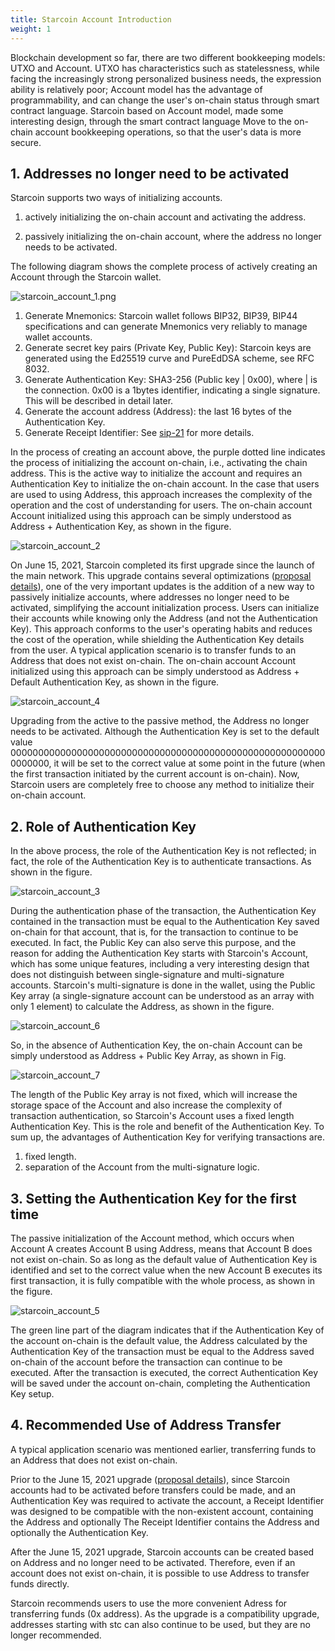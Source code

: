 ```yaml
---
title: Starcoin Account Introduction
weight: 1
---
```


Blockchain development so far, there are two different bookkeeping models: UTXO and Account. UTXO has characteristics such as statelessness, while facing the increasingly strong personalized business needs, the expression ability is relatively poor; Account model has the advantage of programmability, and can change the user's on-chain status through smart contract language. Starcoin based on Account model, made some interesting design, through the smart contract language Move to the on-chain account bookkeeping operations, so that the user's data is more secure.



## 1. Addresses no longer need to be activated

Starcoin supports two ways of initializing accounts.

1. actively initializing the on-chain account and activating the address.

2. passively initializing the on-chain account, where the address no longer needs to be activated.

The following diagram shows the complete process of actively creating an Account through the Starcoin wallet.

![starcoin_account_1.png](/img/account/starcoin_account_1.png)

1. Generate Mnemonics: Starcoin wallet follows BIP32, BIP39, BIP44 specifications and can generate Mnemonics very reliably to manage wallet accounts.
2. Generate secret key pairs (Private Key, Public Key): Starcoin keys are generated using the Ed25519 curve and PureEdDSA scheme, see RFC 8032.
3. Generate Authentication Key: SHA3-256 (Public key | 0x00), where | is the connection. 0x00 is a 1bytes identifier, indicating a single signature. This will be described in detail later.
4. Generate the account address (Address): the last 16 bytes of the Authentication Key.
5. Generate Receipt Identifier: See  [sip-21](https://starcoin.org/en/developer/sips/sip-21/) for more details.

In the process of creating an account above, the purple dotted line indicates the process of initializing the account on-chain, i.e., activating the chain address. This is the active way to initialize the account and requires an Authentication Key to initialize the on-chain account. In the case that users are used to using Address, this approach increases the complexity of the operation and the cost of understanding for users. The on-chain account Account initialized using this approach can be simply understood as Address + Authentication Key, as shown in the figure.

![starcoin_account_2](/img/account/starcoin_account_2.png)

On June 15, 2021, Starcoin completed its first upgrade since the launch of the main network. This upgrade contains several optimizations ([proposal details](https://starcoin.org/zh/news/post/starcoin_stdlib_upgrade_v5/)), one of the very important updates is the addition of a new way to passively initialize accounts, where addresses no longer need to be activated, simplifying the account initialization process. Users can initialize their accounts while knowing only the Address (and not the Authentication Key). This approach conforms to the user's operating habits and reduces the cost of the operation, while shielding the Authentication Key details from the user. A typical application scenario is to transfer funds to an Address that does not exist on-chain. The on-chain account Account initialized using this approach can be simply understood as Address + Default Authentication Key, as shown in the figure.

![starcoin_account_4](/img/account/starcoin_account_4.png)

Upgrading from the active to the passive method, the Address no longer needs to be activated.  Although the Authentication Key is set to the default value 0000000000000000000000000000000000000000000000000000000000000000, it will be set to the correct value at some point in the future (when the first transaction initiated by the current account is on-chain). Now, Starcoin users are completely free to choose any method to initialize their on-chain account.



## 2. Role of Authentication Key

In the above process, the role of the Authentication Key is not reflected; in fact, the role of the Authentication Key is to authenticate transactions. As shown in the figure.

![starcoin_account_3](/img/account/starcoin_account_3.png)

During the authentication phase of the transaction, the Authentication Key contained in the transaction must be equal to the Authentication Key saved on-chain for that account, that is, for the transaction to continue to be executed. In fact, the Public Key can also serve this purpose, and the reason for adding the Authentication Key starts with Starcoin's Account, which has some unique features, including a very interesting design that does not distinguish between single-signature and multi-signature accounts. Starcoin's multi-signature is done in the wallet, using the Public Key array (a single-signature account can be understood as an array with only 1 element) to calculate the Address, as shown in the figure.

![starcoin_account_6](/img/account/starcoin_account_6.png)

So, in the absence of Authentication Key, the on-chain Account can be simply understood as Address + Public Key Array, as shown in Fig.

![starcoin_account_7](/img/account/starcoin_account_7.png)

The length of the Public Key array is not fixed, which will increase the storage space of the Account and also increase the complexity of transaction authentication, so Starcoin's Account uses a fixed length Authentication Key. This is the role and benefit of the Authentication Key. To sum up, the advantages of Authentication Key for verifying transactions are.

1. fixed length.
2. separation of the Account from the multi-signature logic.



## 3. Setting the Authentication Key for the first time

The passive initialization of the Account method, which occurs when Account A creates Account B using Address, means that Account B does not exist on-chain. So as long as the default value of Authentication Key is identified and set to the correct value when the new Account B executes its first transaction, it is fully compatible with the whole process, as shown in the figure.

![starcoin_account_5](/img/account/starcoin_account_5.png)

The green line part of the diagram indicates that if the Authentication Key of the account on-chain is the default value, the Address calculated by the Authentication Key of the transaction must be equal to the Address saved on-chain of the account before the transaction can continue to be executed. After the transaction is executed, the correct Authentication Key will be saved under the account on-chain, completing the Authentication Key setup.



## 4. Recommended Use of Address Transfer

A typical application scenario was mentioned earlier, transferring funds to an Address that does not exist on-chain.

Prior to the June 15, 2021 upgrade ([proposal details](https://starcoin.org/zh/news/post/starcoin_stdlib_upgrade_v5/)), since Starcoin accounts had to be activated before transfers could be made, and an Authentication Key was required to activate the account, a Receipt Identifier was designed to be compatible with the non-existent account, containing the Address and optionally The Receipt Identifier contains the Address and optionally the Authentication Key.

After the June 15, 2021 upgrade, Starcoin accounts can be created based on Address and no longer need to be activated. Therefore, even if an account does not exist on-chain, it is possible to use Address to transfer funds directly.

Starcoin recommends users to use the more convenient Adress for transferring funds (0x address). As the upgrade is a compatibility upgrade, addresses starting with stc can also continue to be used, but they are no longer recommended.

